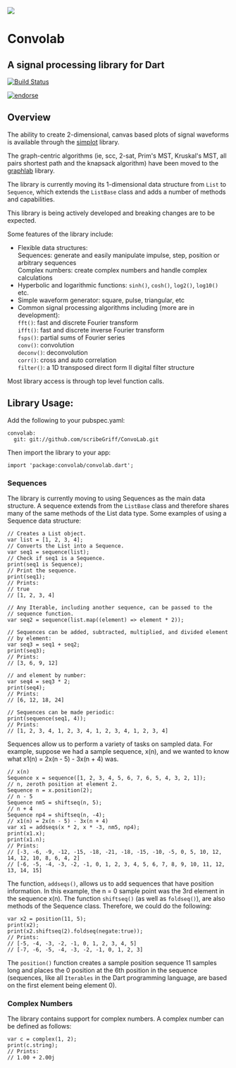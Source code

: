 ![](http://www.scribegriff.com/dartlang/github/Convolab/convolab-library.png)

# Convolab #

## A signal processing library for Dart ##
[![Build Status](https://drone.io/github.com/scribeGriff/ConvoLab/status.png)](https://drone.io/github.com/scribeGriff/ConvoLab/latest)

[![endorse](https://api.coderwall.com/scribegriff/endorsecount.png)](https://coderwall.com/scribegriff)

## Overview ##
 
The ability to create 2-dimensional, canvas based plots of signal waveforms is available through the [simplot](https://github.com/scribeGriff/simplot "simplot library") library.

The graph-centric algorithms (ie, scc, 2-sat, Prim's MST, Kruskal's MST, all pairs shortest path and the knapsack algorithm) have been moved to the [graphlab](https://github.com/scribeGriff/graphlab "graphlab library") library.

The library is currently moving its 1-dimensional data structure from `List` to `Sequence`, which extends the `ListBase` class and adds a number of methods and capabilities.

This library is being actively developed and breaking changes are to be expected.

Some features of the library include:

- Flexible data structures:   
Sequences: generate and easily manipulate impulse, step, position or arbitrary sequences  
Complex numbers: create complex numbers and handle complex calculations
- Hyperbolic and logarithmic functions: `sinh()`, `cosh()`, `log2()`, `log10()` etc. 
- Simple waveform generator: square, pulse, triangular, etc
- Common signal processing algorithms including (more are in development):   
`fft()`: fast and discrete Fourier transform   
`ifft()`: fast and discrete inverse Fourier transform  
`fsps()`: partial sums of Fourier series   
`conv()`: convolution   
`deconv()`: deconvolution  
`corr()`: cross and auto correlation   
`filter()`: a 1D transposed direct form II digital filter structure 

Most library access is through top level function calls.
  
## Library Usage: ##

Add the following to your pubspec.yaml:

    convolab:
      git: git://github.com/scribeGriff/ConvoLab.git

Then import the library to your app:

    import 'package:convolab/convolab.dart';


### Sequences ###

The library is currently moving to using Sequences as the main data structure.  A sequence extends from the `ListBase` class and therefore shares many of the same methods of the List data type.  Some examples of using a Sequence data structure:

    // Creates a List object.
    var list = [1, 2, 3, 4];
    // Converts the List into a Sequence.
    var seq1 = sequence(list);
    // Check if seq1 is a Sequence.
    print(seq1 is Sequence);
    // Print the sequence.
    print(seq1);
    // Prints:
    // true
    // [1, 2, 3, 4]

    // Any Iterable, including another sequence, can be passed to the
    // sequence function.
    var seq2 = sequence(list.map((element) => element * 2));

    // Sequences can be added, subtracted, multiplied, and divided element
    // by element:
    var seq3 = seq1 + seq2;
    print(seq3);
    // Prints:
    // [3, 6, 9, 12]

    // and element by number:
    var seq4 = seq3 * 2;
    print(seq4);
    // Prints: 
    // [6, 12, 18, 24]

    // Sequences can be made periodic:
    print(sequence(seq1, 4));
    // Prints:
    // [1, 2, 3, 4, 1, 2, 3, 4, 1, 2, 3, 4, 1, 2, 3, 4]

Sequences allow us to perform a variety of tasks on sampled data.  For example, suppose we had a sample sequence, x(n), and we wanted to know what x1(n) = 2x(n - 5) - 3x(n + 4) was.

    // x(n)
    Sequence x = sequence([1, 2, 3, 4, 5, 6, 7, 6, 5, 4, 3, 2, 1]);
    // n, zeroth position at element 2.
    Sequence n = x.position(2);
    // n - 5
    Sequence nm5 = shiftseq(n, 5);
    // n + 4
    Sequence np4 = shiftseq(n, -4);
    // x1(n) = 2x(n - 5) - 3x(n + 4)
    var x1 = addseqs(x * 2, x * -3, nm5, np4);
    print(x1.x);
    print(x1.n);
    // Prints:
    // [-3, -6, -9, -12, -15, -18, -21, -18, -15, -10, -5, 0, 5, 10, 12, 14, 12, 10, 8, 6, 4, 2]
    // [-6, -5, -4, -3, -2, -1, 0, 1, 2, 3, 4, 5, 6, 7, 8, 9, 10, 11, 12, 13, 14, 15]

The function, `addseqs()`, allows us to add sequences that have position information.  In this example, the n = 0 sample point was the 3rd element in the sequence x(n).  The function `shiftseq()` (as well as `foldseq()`), are also methods of the Sequence class.  Therefore, we could do the following:

    var x2 = position(11, 5);
    print(x2);
    print(x2.shiftseq(2).foldseq(negate:true));
    // Prints:
    // [-5, -4, -3, -2, -1, 0, 1, 2, 3, 4, 5]
    // [-7, -6, -5, -4, -3, -2, -1, 0, 1, 2, 3] 

The `position()` function creates a sample position sequence 11 samples long and places the 0 position at the 6th position in the sequence (sequences, like all `Iterables` in the Dart programming language, are based on the first element being element 0).

### Complex Numbers ###

The library contains support for complex numbers.  A complex number can be defined as follows:

    var c = complex(1, 2);
    print(c.string);
    // Prints:
    // 1.00 + 2.00j




